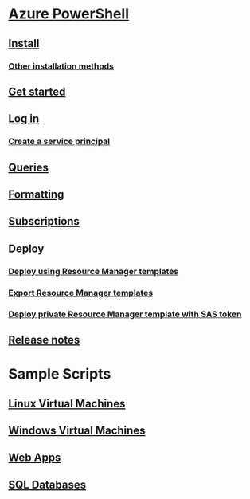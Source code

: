 # [Azure PowerShell](../overview.md)
## [Install](install-azurerm-ps.md)
### [Other installation methods](../other-install.md)
## [Get started](../get-started-azureps.md)
## [Log in](../authenticate-azureps.md)
### [Create a service principal](../create-azure-service-principal-azureps.md)
## [Queries](../queries-azureps.md)
## [Formatting](../formatting-output.md)
## [Subscriptions](../manage-subscriptions-azureps.md)

## Deploy
### [Deploy using Resource Manager templates](https://docs.microsoft.com/en-us/azure/azure-resource-manager/resource-group-template-deploy)
### [Export Resource Manager templates](https://docs.microsoft.com/en-us/azure/azure-resource-manager/resource-manager-export-template-powershell)
### [Deploy private Resource Manager template with SAS token](https://docs.microsoft.com/en-us/azure/azure-resource-manager/resource-manager-powershell-sas-token)

## [Release notes](release-notes-azureps.md)

# Sample Scripts
## [Linux Virtual Machines](https://docs.microsoft.com/en-us/azure/virtual-machines/linux/powershell-samples?toc=%2fpowershell%2fmodule%2ftoc.json)
## [Windows Virtual Machines](https://docs.microsoft.com/en-us/azure/virtual-machines/windows/powershell-samples?toc=%2fpowershell%2fmodule%2ftoc.json)
## [Web Apps](https://docs.microsoft.com/azure/app-service-web/app-service-powershell-samples?toc=%2fpowershell%2fmodule%2ftoc.json)
## [SQL Databases](https://docs.microsoft.com/azure/sql-database/sql-database-powershell-samples?toc=%2fpowershell%2fmodule%2ftoc.json)
